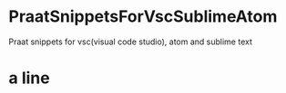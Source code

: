 # PraatSnippetsForVscSublimeAtom
Praat snippets for vsc(visual code studio), atom and sublime text

# a line
